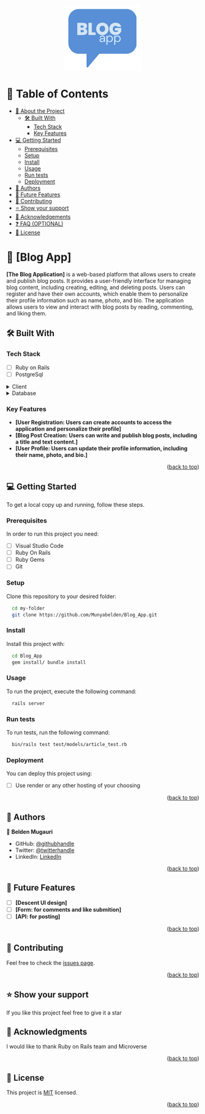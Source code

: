<a name="readme-top"></a>

<p align="center"><img src="logo.png" alt="logo" /></p>

# 📗 Table of Contents

- [📖 About the Project](#about-project)
  - [🛠 Built With](#built-with)
    - [Tech Stack](#tech-stack)
    - [Key Features](#key-features)
- [💻 Getting Started](#getting-started)
  - [Prerequisites](#prerequisites)
  - [Setup](#setup)
  - [Install](#install)
  - [Usage](#usage)
  - [Run tests](#run-tests)
  - [Deployment](#deployment)
- [👥 Authors](#authors)
- [🔭 Future Features](#future-features)
- [🤝 Contributing](#contributing)
- [⭐️ Show your support](#support)
- [🙏 Acknowledgements](#acknowledgements)
- [❓ FAQ (OPTIONAL)](#faq)
- [📝 License](#license)

# 📖 [Blog App] <a name="about-project"></a>


**[The Blog Application]** is a web-based platform that allows users to create and publish blog posts. It provides a user-friendly interface for managing blog content, including creating, editing, and deleting posts. Users can register and have their own accounts, which enable them to personalize their profile information such as name, photo, and bio. The application allows users to view and interact with blog posts by reading, commenting, and liking them.

## 🛠 Built With <a name="built-with"></a>

### Tech Stack <a name="tech-stack"></a>

- [ ] Ruby on Rails
- [ ] PostgreSql

<details>
  <summary>Client</summary>
  <ul>
    <li><a href="https://rubyonrails.org/">Ruby on Rails</a></li>
  </ul>
</details>

<details>
<summary>Database</summary>
  <ul>
    <li><a href="https://www.postgresql.org/">PostgreSQL</a></li>
  </ul>
</details>

### Key Features <a name="key-features"></a>

- **[User Registration: Users can create accounts to access the application and personalize their profile]**
- **[Blog Post Creation: Users can write and publish blog posts, including a title and text content.]**
- **[User Profile: Users can update their profile information, including their name, photo, and bio.]**

<p align="right">(<a href="#readme-top">back to top</a>)</p>

## 💻 Getting Started <a name="getting-started"></a>

To get a local copy up and running, follow these steps.

### Prerequisites

In order to run this project you need:

- [ ] Visual Studio Code
- [ ] Ruby On Rails
- [ ] Ruby Gems
- [ ] Git

### Setup

Clone this repository to your desired folder:


```sh
  cd my-folder
  git clone https://github.com/Munyabelden/Blog_App.git
```

### Install

Install this project with:

```sh
  cd Blog_App
  gem install/ bundle install
```

### Usage

To run the project, execute the following command:


```sh
  rails server
```

### Run tests

To run tests, run the following command:

```sh
  bin/rails test test/models/article_test.rb
```

### Deployment

You can deploy this project using:

- [ ] Use render or any other hosting of your choosing

<p align="right">(<a href="#readme-top">back to top</a>)</p>

## 👥 Authors <a name="authors"></a>

👤 **Belden Mugauri**

- GitHub: [@githubhandle](https://github.com/Munyabelden/)
- Twitter: [@twitterhandle](https://twitter.com/munyaradzi045)
- LinkedIn: [LinkedIn](https://www.linkedin.com/in/munyaradzi-mugauri-828a7b24a/)

<p align="right">(<a href="#readme-top">back to top</a>)</p>

## 🔭 Future Features <a name="future-features"></a>

- [ ] **[Descent UI design]**
- [ ] **[Form: for comments and like submition]**
- [ ] **[API: for posting]**

<p align="right">(<a href="#readme-top">back to top</a>)</p>

## 🤝 Contributing <a name="contributing"></a>

Feel free to check the [issues page](https://github.com/Munyabelden/Blog_App/issues).

<p align="right">(<a href="#readme-top">back to top</a>)</p>

## ⭐️ Show your support <a name="support"></a>

If you like this project feel free to give it a star
## 🙏 Acknowledgments <a name="acknowledgements"></a>

I would like to thank Ruby on Rails team and Microverse

<p align="right">(<a href="#readme-top">back to top</a>)</p>

## 📝 License <a name="license"></a>

This project is [MIT](https://github.com/Munyabelden/Blog_App/blob/develop/LICENSE) licensed.

<p align="right">(<a href="#readme-top">back to top</a>)</p>
